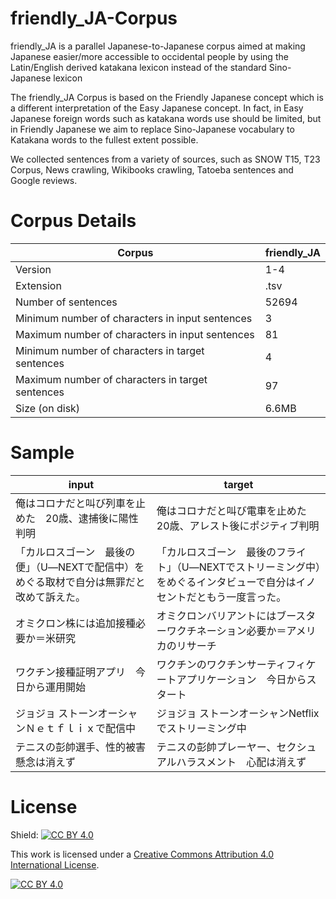 # friendly_JA-Corpus
friendly_JA is a parallel Japanese-to-Japanese corpus aimed at making Japanese easier/more accessible to occidental people by using the Latin/English derived katakana lexicon instead of the standard Sino-Japanese lexicon

The friendly_JA Corpus is based on the Friendly Japanese concept which is a different interpretation of the Easy Japanese concept.
In fact, in Easy Japanese foreign words such as katakana words use should be limited, but in Friendly Japanese we aim to
replace Sino-Japanese vocabulary to Katakana words to the fullest extent possible.

We collected sentences from a variety of sources, such as SNOW T15, T23 Corpus, News crawling, Wikibooks crawling, Tatoeba sentences and Google reviews.

# Corpus Details

| Corpus | friendly_JA|
|---|---|
| Version  | 1-4  |
| Extension  | .tsv  |
| Number of sentences  | 52694  |
| Minimum number of characters in input sentences  | 3  |
| Maximum number of characters in input sentences  | 81  |
| Minimum number of characters in target sentences  | 4  |
| Maximum number of characters in target sentences  | 97  |
| Size (on disk) | 6.6MB  |



# Sample

| input | target|
|---|---|
| 俺はコロナだと叫び列車を止めた　20歳、逮捕後に陽性判明  |  俺はコロナだと叫び電車を止めた　20歳、アレスト後にポジティブ判明 |
|「カルロスゴーン　最後の便」（U―NEXTで配信中）をめぐる取材で自分は無罪だと改めて訴えた。|	「カルロスゴーン　最後のフライト」（U―NEXTでストリーミング中）をめぐるインタビューで自分はイノセントだともう一度言った。|
|オミクロン株には追加接種必要か＝米研究|オミクロンバリアントにはブースターワクチネーション必要か＝アメリカのリサーチ|
|ワクチン接種証明アプリ　今日から運用開始|ワクチンのワクチンサーティフィケートアプリケーション　今日からスタート|
|ジョジョ ストーンオーシャンＮｅｔｆｌｉｘで配信中|ジョジョ ストーンオーシャンNetflixでストリーミング中|
|テニスの彭帥選手、性的被害　懸念は消えず|テニスの彭帥プレーヤー、セクシュアルハラスメント　心配は消えず|



# License
Shield: [![CC BY 4.0][cc-by-shield]][cc-by]

This work is licensed under a
[Creative Commons Attribution 4.0 International License][cc-by].

[![CC BY 4.0][cc-by-image]][cc-by]

[cc-by]: http://creativecommons.org/licenses/by/4.0/
[cc-by-image]: https://i.creativecommons.org/l/by/4.0/88x31.png
[cc-by-shield]: https://img.shields.io/badge/License-CC%20BY%204.0-lightgrey.svg
